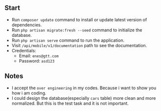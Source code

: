 ## Start

- Run `composer update` command to install or update latest version of dependencies.
- Run `php artisan migrate:fresh --seed` command to initialize the database.
- Run `php artisan serve` command to run the application.
- Visit `/api/mobile/v1/documentation` path to see the documentation.
- Credentials:
    - Email: `enes@gtt.com`
    - Password: `asd123`


## Notes

- I accept the `over engineering` in my codes. Because i want to show you how i am coding.
- I could design the database(especially `cars` table) more clean and more normalized. But this is the test task and it is not important.

